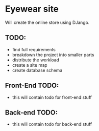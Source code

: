 # Eyewear site
Will create the online store using DJango.

## TODO:
+ find full requirements
+ breakdown the project into smaller parts
+ distribute the workload
+ create a site map
+ create database schema


## Front-End TODO:
+ this will contain todo for front-end stuff

## Back-end TODO:
+ this will contain todo for back-end stuff
